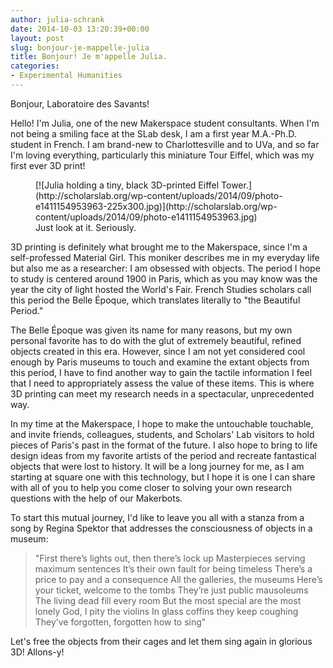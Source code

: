 ```yaml
---
author: julia-schrank
date: 2014-10-03 13:20:39+00:00
layout: post
slug: bonjour-je-mappelle-julia
title: Bonjour! Je m'appelle Julia.
categories:
- Experimental Humanities
---
```


Bonjour, Laboratoire des Savants!

Hello! I'm Julia, one of the new Makerspace student consultants. When I'm not being a smiling face at the SLab desk, I am a first year M.A.-Ph.D. student in French. I am brand-new to Charlottesville and to UVa, and so far I'm loving everything, particularly this miniature Tour Eiffel, which was my first ever 3D print!

<figure>
  [![Julia holding a tiny, black 3D-printed Eiffel Tower.](http://scholarslab.org/wp-content/uploads/2014/09/photo-e1411154953963-225x300.jpg)](http://scholarslab.org/wp-content/uploads/2014/09/photo-e1411154953963.jpg)
  <figcaption>
 Just look at it. Seriously.
</figcaption>

</figure>

3D printing is definitely what brought me to the Makerspace, since I'm a self-professed Material Girl. This moniker describes me in my everyday life but also me as a researcher: I am obsessed with objects. The period I hope to study is centered around 1900 in Paris, which as you may know was the year the city of light hosted the World's Fair. French Studies scholars call this period the Belle Époque, which translates literally to "the Beautiful Period."

The Belle Époque was given its name for many reasons, but my own personal favorite has to do with the glut of extremely beautiful, refined objects created in this era. However, since I am not yet considered cool enough by Paris museums to touch and examine the extant objects from this period, I have to find another way to gain the tactile information I feel that I need to appropriately assess the value of these items. This is where 3D printing can meet my research needs in a spectacular, unprecedented way.

In my time at the Makerspace, I hope to make the untouchable touchable, and invite friends, colleagues, students, and Scholars' Lab visitors to hold pieces of Paris's past in the format of the future. I also hope to bring to life design ideas from my favorite artists of the period and recreate fantastical objects that were lost to history. It will be a long journey for me, as I am starting at square one with this technology, but I hope it is one I can share with all of you to help you come closer to solving your own research questions with the help of our Makerbots.

To start this mutual journey, I'd like to leave you all with a stanza from a song by Regina Spektor that addresses the consciousness of objects in a museum:


<blockquote>"First there’s lights out, then there’s lock up
Masterpieces serving maximum sentences
It’s their own fault for being timeless
There’s a price to pay and a consequence
All the galleries, the museums
Here’s your ticket, welcome to the tombs
They’re just public mausoleums
The living dead fill every room
But the most special are the most lonely
God, I pity the violins
In glass coffins they keep coughing
They’ve forgotten, forgotten how to sing"</blockquote>


Let's free the objects from their cages and let them sing again in glorious 3D! Allons-y!
